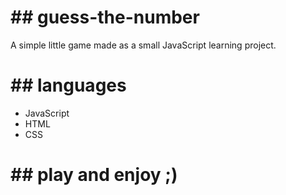 # ## guess-the-number
A simple little game made as a small JavaScript learning project.

# ## languages
- JavaScript
- HTML
- CSS

# ## play and enjoy ;)
